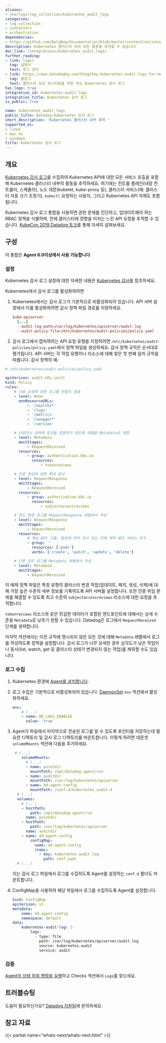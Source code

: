 ```yaml
---
aliases:
- /ko/logs/log_collection/kubernetes_audit_logs
categories:
- log collection
- containers
- orchestration
dependencies:
- https://github.com/DataDog/documentation/blob/master/content/en/integrations/kubernetes_audit_logs.md
description: Kubernetes 클러스터 내의 모든 활동을 추적할 수 있습니다
doc_link: /integrations/kubernetes_audit_logs/
further_reading:
- link: logs/
  tag: 설명서
  text: 로그 관리
- link: https://www.datadoghq.com/blog/key-kubernetes-audit-logs-for-monitoring-cluster-security/
  tag: 블로그
  text: 클러스터 보안 모니터링을 위한 주요 Kubernetes 감사 로그
has_logo: true
integration_id: kubernetes-audit-logs
integration_title: Kubernetes 감사 로그
is_public: true

name: kubernetes_audit_logs
public_title: Datadog-Kubernetes 감사 로그
short_description: 'Kubernetes 클러스터 내부 추적 '
supported_os:
- linux
- mac_os
- windows
title: Kubernetes 감사 로그
---
```


## 개요

[Kubernetes 감사 로그][1]를 수집하여 Kubernetes API에 대한 모든 서비스 호출을 포함해 Kubernetes 클러스터 내부의 활동을 추적하세요. 여기에는 컨트롤 플레인(내장 컨트롤러, 스케줄러), 노드 데몬(kubelet, kube-proxy 등), 클러스터 서비스(예: 클러스터 자동 크기 조정기), `kubectl` 요청하는 사용자, 그리고 Kubernetes API 자체도 포함됩니다.

Kubernetes 감사 로그 통합을 사용하면 권한 문제를 진단하고, 업데이트해야 하는 RBAC 정책을 식별하며, 전체 클러스터에 영향을 미치는 느린 API 요청을 추적할 수 있습니다. [KubeCon 2019 Datadog 토크][2]를 통해 자세히 살펴보세요.

## 구성

이 통합은 **Agent 6.0이상에서 사용 가능합니다**

### 설정

Kubernetes 감사 로그 설정에 대한 자세한 내용은 [Kubernetes 감사][3]를 참조하세요.

Kubernetes에서 감사 로그를 활성화하려면

1. Kubernetes에서는 감사 로그가 기본적으로 비활성화되어 있습니다. API 서버 설정에서 이를 활성화하려면 감사 정책 파일 경로를 지정하세요.

    ```conf
    kube-apiserver
      [...]
      --audit-log-path=/var/log/kubernetes/apiserver/audit.log
      --audit-policy-file=/etc/kubernetes/audit-policies/policy.yaml
    ```

2. 감사 로그에서 캡처하려는 API 요청 유형을 지정하려면 `/etc/kubernetes/audit-policies/policy.yaml`에서 정책 파일을 생성하세요. 감사 정책 규칙은 순서대로 평가됩니다. API 서버는 각 작업 유형이나 리소스에 대해 찾은 첫 번째 일치 규칙을 따릅니다. 감사 정책의 예:

```yaml
# /etc/kubernetes/audit-policies/policy.yaml

apiVersion: audit.k8s.io/v1
kind: Policy
rules:
    # 다음 요청에 대한 로그를 만들지 않음
    - level: None
      nonResourceURLs:
          - '/healthz*'
          - '/logs'
          - '/metrics'
          - '/swagger*'
          - '/version'

    # 사양이나 상태에 토큰을 포함하지 않도록 레벨을 Metadata로 제한
    - level: Metadata
      omitStages:
          - RequestReceived
      resources:
          - group: authentication.k8s.io
            resources:
                - tokenreviews

    # 인증 위임에 대한 확대 감사
    - level: RequestResponse
      omitStages:
          - RequestReceived
      resources:
          - group: authorization.k8s.io
            resources:
                - subjectaccessreviews

    # 파드 변경 로그를 RequestResponse 레벨에서 작성
    - level: RequestResponse
      omitStages:
          - RequestReceived
      resources:
          # 핵심 API 그룹; 필요에 따라 타사 또는 자체 제작 API 서비스 추가
          - group: ''
            resources: ['pods']
            verbs: ['create', 'patch', 'update', 'delete']

    # 다른 모든 로그를 Metadata 레벨에서 작성
    - level: Metadata
      omitStages:
          - RequestReceived
```

이 예제 정책 파일은 특정 유형의 클러스터 변경 작업(업데이트, 패치, 생성, 삭제)에 대해 가장 높은 수준의 세부 정보를 기록하도록 API 서버를 설정합니다. 또한 인증 위임 문제를 해결할 수 있도록 최고 수준의 `subjectaccessreviews` 리소스에 대한 요청을 추적합니다.

`tokenreviews` 리소스와 같은 민감한 데이터가 포함된 엔드포인트에 대해서는 상세 수준을 `Metadata`로 낮추기 원할 수 있습니다. Datadog은 로그에서 `RequestReceived` 단계를 생략합니다.

마지막 섹션에서는 이전 규칙에 명시되지 않은 모든 것에 대해 `Metadata` 레벨에서 로그를 작성하도록 정책을 설정합니다. 감사 로그가 너무 상세한 경우 심각도가 낮은 작업이나 동사(list, watch, get 등 클러스터 상태가 변경되지 않는 작업)를 제외할 수도 있습니다.

### 로그 수집

1. Kubernetes 환경에 [Agent를 설치합니다][1].
2. 로그 수집은 기본적으로 비활성화되어 있습니다. [DaemonSet][4] `env` 섹션에서 활성화하세요.

    ```yaml
    env:
        # (...)
        - name: DD_LOGS_ENABLED
          value: 'true'
    ```

3. Agent가 파일에서 마지막으로 전송된 로그를 알 수 있도록 포인터를 저장하는데 필요한 디렉토리 및 감사 로그 디렉토리를 마운트합니다. 이렇게 하려면 데몬셋 `volumeMounts` 섹션에 다음을 추가하세요.

    ```yaml
     # (...)
        volumeMounts:
          # (...)
          - name: pointdir
            mountPath: /opt/datadog-agent/run
          - name: auditdir
            mountPath: /var/log/kubernetes/apiserver
          - name: dd-agent-config
            mountPath: /conf.d/kubernetes_audit.d
      # (...)
      volumes:
        # (...)
        - hostPath:
            path: /opt/datadog-agent/run
          name: pointdir
        - hostPath:
            path: /var/log/kubernetes/apiserver
          name: auditdir
        - name: dd-agent-config
            configMap:
              name: dd-agent-config
              items:
                - key: kubernetes-audit-log
                  path: conf.yaml
      # (...)
    ```

   이는 감사 로그 파일에서 로그를 수집하도록 Agent를 설정하는 `conf.d` 폴더도 마운트합니다.

4. ConfigMap을 사용하여 해당 파일에서 로그를 수집하도록 Agent를 설정합니다.

    ```yaml
    kind: ConfigMap
    apiVersion: v1
    metadata:
        name: dd-agent-config
        namespace: default
    data:
        kubernetes-audit-log: |-
            logs:
              - type: file
                path: /var/log/kubernetes/apiserver/audit.log
                source: kubernetes.audit
                service: audit
    ```

### 검증

[Agent의 상태 하위 명령을 실행][5]하고 Checks 섹션에서 `Logs`를 찾으세요.

## 트러블슈팅

도움이 필요하신가요? [Datadog 지원팀][6]에 문의하세요.

## 참고 자료

{{< partial name="whats-next/whats-next.html" >}}

[1]: /ko/agent/kubernetes/#installation
[2]: https://www.youtube.com/watch?v=raJRLmGb9Is&t=1s
[3]: https://kubernetes.io/docs/tasks/debug-application-cluster/audit/
[4]: /ko/agent/kubernetes/log/
[5]: /ko/agent/guide/agent-commands/#agent-status-and-information
[6]: /ko/help/
